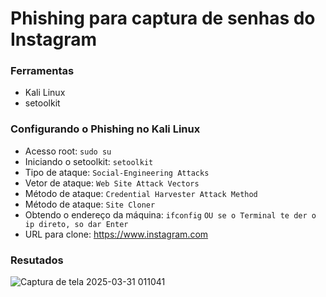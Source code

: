 # Phishing para captura de senhas do Instagram

### Ferramentas

- Kali Linux
- setoolkit

### Configurando o Phishing no Kali Linux

- Acesso root: ``` sudo su ```
- Iniciando o setoolkit: ``` setoolkit ```
- Tipo de ataque: ``` Social-Engineering Attacks ```
- Vetor de ataque: ``` Web Site Attack Vectors ```
- Método de ataque: ```Credential Harvester Attack Method ```
- Método de ataque: ``` Site Cloner ```
- Obtendo o endereço da máquina: ``` ifconfig ``` ```OU se o Terminal te der o ip direto, so dar Enter ```
- URL para clone: https://www.instagram.com

### Resutados

![Captura de tela 2025-03-31 011041](https://github.com/user-attachments/assets/2c0525c6-48b3-4928-87c2-636629db789a)
